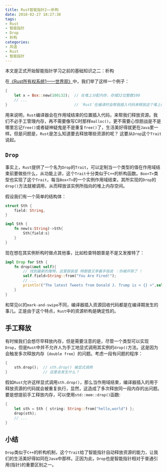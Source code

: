 ```yaml
---
title: Rust智能指针2——析构
date: 2018-02-27 18:27:38
tags:
- Rust
- 智能指针
- Drop
- 析构
categories:
- 风语
- Rust
- 智能指针
---
```


本文是正式开始智能指针学习之前的基础知识之二：析构

在[《Rust所有权系统1——世界观》](http://www.itminus.com/blog/2017/12/29/WindWhisper/Rust/%E6%89%80%E6%9C%89%E6%9D%83%E7%B3%BB%E7%BB%9F/%E6%89%80%E6%9C%89%E6%9D%83%E7%B3%BB%E7%BB%9F1%E2%80%94%E2%80%94%E4%B8%96%E7%95%8C%E8%A7%82/)中，我们举了这样一个例子：

```Rust
{
    let x = Box::new(100i32);  // 在堆上分配内存，存储32位整数100
    // ...
}                              // `Rust`在编译时会帮我插入代码来释放这个堆上内存
```
用来说明，`Rust`编译器会在作用域结束的位置插入代码，来帮我们释放资源。我们不必手工管理内存，再不需要像写C时那样`malloc()`，更不需要心惊胆战是不是哪里忘记`free()`或者疑神疑鬼是不是重复`free()`了，生活美好得就更在`Java`里一样。但是问题是，`Rust`是怎么知道要去释放哪些资源的呢？ 这要从`Drop`这个`Trait`说起。

<!--more-->

## `Drop` 
事实上，`Rust`提供了一个名为`Drop`的`Trait`，可以定制当一个类型的值在作用域结束前要做些什么，从功能上讲，这个`Trait`十分类似于`C++`的析构函数。`Box<T>`类型也实现了这个`Trait`，每当`Box<T>`的一个实例作用域结束，其所实现的`Drop`的`drop()`方法就被调用，从而释放该实例所指向的堆上内存空间。

假设我们有一个简单的结构体：
```Rust
struct Sth {
    field: String,
}

impl Sth {
    fn new(s:String)->Sth{
        Sth{field:s}
    }
}
```
现在想在其实例析构时做点其他事，比如检查特朗普是不是又发推特了：
```Rust
impl Drop for Sth {
    fn drop(&mut self){
        // 找到最新的推特，这里假装是 特朗普又举着手指说 ：你被开除了 ! 
        self.field=String::from("You Are Fired!");
        // ...
        println!("The latest Tweets from Donald J. Trump is < {} >",self.field);
    }
}
```
和常见`GC`的`mark-and-swipe`不同，编译器插入资源回收代码都是在编译期发生的事儿。正是由于这个特点，`Rust`中的资源析构是确定性的。

## 手工释放

有时候我们会想尽早释放内存，但是需要注意的是，尽管一个类型可以实现`Drop`，但是`Rust`中并不允许人为手工地显式调用其实例的`drop()`方法。这是因为会触发多次释放内存（`double free`）的问题。考虑一段有问题的程序：
```Rust
{
    sth.drop();  // sth.drop() 被显式调用
}                // 这里会发生什么？
```
假如`Rust`允许这样显式调用`sth.drop()`，那么当作用域结束，编译器插入的用于释放资源的代码就会被重复执行，显然，这造成了多次释放同一段内存的出问题。要是想提前手工释放内存，可以使用`std::mem::drop()`函数:
```Rust
{
    let sth = Sth { string: String::from("hello,world") };
    drop(sth);
    // ...
}
```

## 小结

`Drop`类似于`C++`的析构机制，这个`Trait`给了智能指针自动释放资源的能力，让我们的生活美好得如同在`Java`中那样。正因为此，`Drop`也是智能指针相对于普通引用(指针)的重要区别之一。
